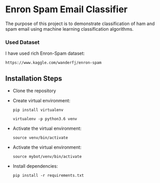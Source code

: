 # Enron Spam Email Classifier



The purpose of this project is to demonstrate classification of ham and spam email using machine learning classification algorithms.



### Used Dataset

I have used rich Enron-Spam dataset:

`https://www.kaggle.com/wanderfj/enron-spam`


## Installation Steps




- Clone the repository


- Create virtual environment:

    ```
    pip install virtualenv
    ```
    
    ```
    virtualenv -p python3.6 venv
    ```

- Activate the virtual environment:
  
    ```
    source venv/bin/activate
    ```

- Activate the virtual environment:

    ```
    source mybot/venv/bin/activate
    ```
-  Install dependencies:
    
    ```
    pip install -r requirements.txt
    ```
